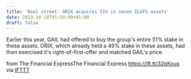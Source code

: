 ```yaml
---
title: 'Deal street: ORIX acquires 51% in seven IL&FS assets'
date: 2019-10-18T01:59:00+01:00
draft: false
---
```


Earlier this year, GAIL had offered to buy the group's entire 51% stake in these assets. ORIX, which already held a 49% stake in these assets, had then exercised it's right-of-first-offer and matched GAIL's price.  
  
from The Financial ExpressThe Financial Express https://ift.tt/32pKoux  
via [IFTTT](https://ifttt.com/?ref=da&site=blogger)